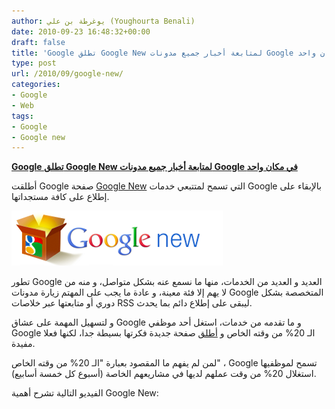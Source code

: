 ```yaml
---
author: يوغرطة بن علي (Youghourta Benali)
date: 2010-09-23 16:48:32+00:00
draft: false
title: 'Google تطلق Google New لمتابعة أخبار جميع مدونات Google في مكان واحد '
type: post
url: /2010/09/google-new/
categories:
- Google
- Web
tags:
- Google
- Google new
---
```


**[Google تطلق Google New لمتابعة أخبار جميع مدونات Google في مكان واحد]( https://www.it-scoop.com/2010/09/google-new/)**




أطلقت Google صفحة [Google New](http://www.google.com/newproducts/) التي تسمح لمتتبعي خدمات Google بالإبقاء على إطلاع على كافة مستجداتها.




[![](google-new.png)
]( https://www.it-scoop.com/2010/09/google-new/)


تطور Google العديد و العديد من الخدمات، منها ما نسمع عنه بشكل متواصل، و منه من لا يهم إلا فئة معينة، و عادة ما يجب على المهتم زيارة مدونات Google المتخصصة بشكل دوري أو متابعتها عبر خلاصات RSS ليبقى على إطلاع دائم بما يحدث.

و لتسهيل المهمة على عشاق Google و ما تقدمه من خدمات، استغل أحد موظفي Google الـ 20% من وقته الخاص و [أطلق](http://googleblog.blogspot.com/2010/09/one-place-to-find-everything-new-from.html) صفحة جديدة فكرتها بسيطة جدا، لكنها فعلا مفيدة.

لمن لم يفهم ما المقصود بعبارة "الـ 20% من وقته الخاص" ، Google تسمح لموظفيها استغلال 20% من وقت عملهم لديها في مشاريعهم الخاصة (أسبوع كل خمسة أسابيع).

الفيديو التالية تشرح أهمية Google New:
